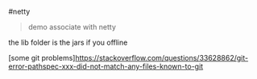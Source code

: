 #netty 
> demo associate with netty

the lib folder is the jars  if you offline

[some git problems]https://stackoverflow.com/questions/33628862/git-error-pathspec-xxx-did-not-match-any-files-known-to-git
